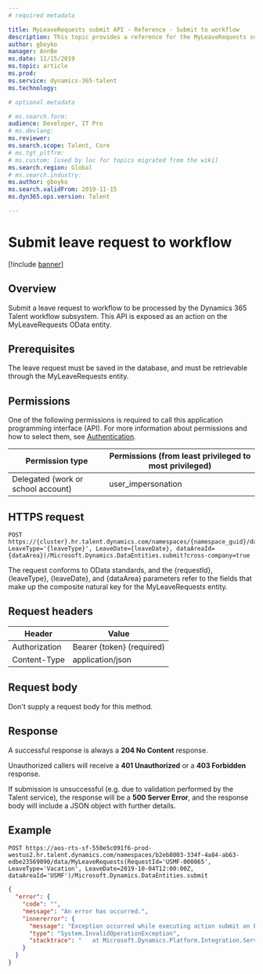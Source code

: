 ```yaml
---
# required metadata

title: MyLeaveRequests submit API - Reference - Submit to workflow
description: This topic provides a reference for the MyLeaveRequests submit() application programming interface (API).
author: gboyko
manager: AnnBe
ms.date: 11/15/2019
ms.topic: article
ms.prod: 
ms.service: dynamics-365-talent
ms.technology: 

# optional metadata

# ms.search.form: 
audience: Developer, IT Pro
# ms.devlang: 
ms.reviewer: 
ms.search.scope: Talent, Core
# ms.tgt_pltfrm: 
# ms.custom: [used by loc for topics migrated from the wiki]
ms.search.region: Global
# ms.search.industry: 
ms.author: gboyko
ms.search.validFrom: 2019-11-15
ms.dyn365.ops.version: Talent

---
```


# Submit leave request to workflow

[!include [banner](../../../includes/preview-banner.md)]

## Overview

Submit a leave request to workflow to be processed by the Dynamics 365 Talent workflow subsystem. This API is exposed as an action on the MyLeaveRequests OData entity.

## Prerequisites

The leave request must be saved in the database, and must be retrievable through the MyLeaveRequests entity.

## Permissions

One of the following permissions is required to call this application programming interface (API). For more information about permissions and how to select them, see [Authentication](../dbmovement-api-authentication.md).

| Permission type                    | Permissions (from least privileged to most privileged) |
|------------------------------------|--------------------------------------------------------|
| Delegated (work or school account) | user\_impersonation                                    |

## HTTPS request

<!-- { "blockType": "ignored" } -->
```https
POST https://{cluster}.hr.talent.dynamics.com/namespaces/{namespace_guid}/data/MyLeaveRequests(RequestId='{requestId}', LeaveType='{leaveType}', LeaveDate={leaveDate}, dataAreaId={dataArea})/Microsoft.Dynamics.DataEntities.submit?cross-company=true
```

The request conforms to OData standards, and the {requestId}, {leaveType}, {leaveDate}, and {dataArea} parameters refer to the fields that make up the composite natural key for the MyLeaveRequests entity.

## Request headers

| Header         | Value                     |
|----------------|---------------------------|
| Authorization  | Bearer {token} (required) |
| Content-Type   | application/json          |

## Request body

Don't supply a request body for this method.

## Response

A successful response is always a **204 No Content** response.

Unauthorized callers will receive a **401 Unauthorized** or a **403 Forbidden** response.

If submission is unsuccessful (e.g. due to validation performed by the Talent service), the response will be a **500 Server Error**, and the response body will include a JSON object with further details.

## Example

```http
POST https://aos-rts-sf-550e5c091f6-prod-westus2.hr.talent.dynamics.com/namespaces/b2eb8003-334f-4a84-ab63-edbe23569090/data/MyLeaveRequests(RequestId='USMF-000065', LeaveType='Vacation', LeaveDate=2019-10-04T12:00:00Z, dataAreaId='USMF')/Microsoft.Dynamics.DataEntities.submit
```

```json
{
  "error": {
    "code": "",
    "message": "An error has occurred.",
    "innererror": {
      "message": "Exception occurred while executing action submit on Entity MyLeaveRequest: The request would put the 'Vacation' balance below the allowed minimum balance on 9/10/2019.",
      "type": "System.InvalidOperationException",
      "stacktrace": "   at Microsoft.Dynamics.Platform.Integration.Services.OData.Action.ActionInvokable.Invoke()   at Microsoft.Dynamics.Platform.Integration.Services.OData.Update.UpdateProcessor.ActionInvocation(ChangeOperationContext context, ActionInvokable action)   at Microsoft.Dynamics.Platform.Integration.Services.OData.Update.UpdateManager.<>c__DisplayClass13_0.<ScheduleInvokable>b__0(ChangeOperationContext context)   at Microsoft.Dynamics.Platform.Integration.Services.OData.Update.ChangeInfo.ExecuteActionsInCompanyContext(IEnumerable`1 actionList, ChangeOperationContext operationContext)\r\n   at Microsoft.Dynamics.Platform.Integration.Services.OData.Update.ChangeInfo.ExecuteActions(ChangeOperationContext context)   at Microsoft.Dynamics.Platform.Integration.Services.OData.Update.UpdateManager.SaveChanges()   at Microsoft.Dynamics.Platform.Integration.Services.OData.AxODataDelegatingHandler.<SaveChangesAsync>d__3.MoveNext()"
    }
  }
}
```

